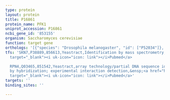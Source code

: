 ```yaml
---
type: protein
layout: protein
title: P16861
protein_name: PFK1
uniprot_accession: P16861
ncbi_gene_id: '853155'
organism: Saccharomyces cerevisiae
function: target gene
orthologs: '[{"species": "Drosophila melanogaster", "id": ["P52034"]}, {"species": "Caenorhabditis elegans", "id": ["Q9TZL8"]}]'
tfs: 'SKN7,P38889,856613,Yeastract,Identification by mass spectrometry,&ensp;<a href="https://www.ncbi.nlm.nih.gov/pubmed/?term=27373166%5Buid%5D+OR+24170807%5Buid%5D"
  target="_blank"><i uk-icon="icon: link"></i>Pubmed</a>

  RPN4,Q03465,851542,Yeastract,array technology/partial DNA sequence identification
  by hybridization; experimental interaction detection,&ensp;<a href="https://www.ncbi.nlm.nih.gov/pubmed/?term=21931558%5Buid%5D+OR+15575969%5Buid%5D+OR+18627600%5Buid%5D+OR+24170807%5Buid%5D"
  target="_blank"><i uk-icon="icon: link"></i>Pubmed</a>'
targets: ''
binding_sites: ''

---
```

